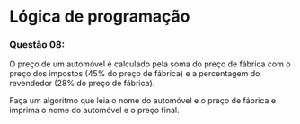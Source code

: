 ﻿# Lógica de programação

### Questão 08: 

O preço de um automóvel é calculado pela soma do preço de fábrica com o preço dos impostos (45% do preço de fábrica) e a percentagem do revendedor (28% do preço de fábrica).

Faça um algoritmo que leia o nome do automóvel e o preço de fábrica e imprima o nome do automóvel e o preço final.